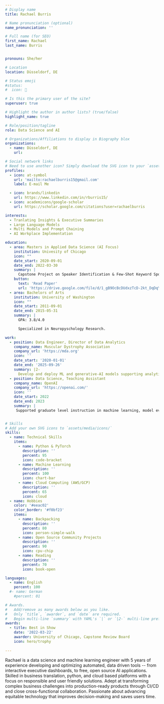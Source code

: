 ```yaml
---
# Display name
title: Rachael Burris

# Name pronunciation (optional)
name_pronunciation: ''

# Full name (for SEO)
first_name: Rachael
last_name: Burris


pronouns: She/her

# Location
location: Düsseldorf, DE

# Status emoji
#status:
#  icon: 🚀

# Is this the primary user of the site?
superuser: true

# Highlight the author in author lists? (true/false)
highlight_name: true

# Role/position/tagline
role: Data Science and AI

# Organizations/Affiliations to display in Biography blox
organizations:
  - name: Düsseldorf, DE
    url: 

# Social network links
# Need to use another icon? Simply download the SVG icon to your `assets/media/icons/` folder.
profiles:
  - icon: at-symbol
    url: 'mailto:rachaelburris15@gmail.com'
    label: E-mail Me

  - icon: brands/linkedin
    url: https://www.linkedin.com/in/rburris15/
  - icon: academicons/google-scholar
    url: https://scholar.google.com/citations?user=rachaelburris

interests:
  - Tranlating Insights & Executive Summaries
  - Large Language Models
  - Multi Models and Prompt Chaining
  - AI Workplace Implementation

education:
  - area: Masters in Applied Data Science (AI Focus)
    institution: Univesity of Chicago
    icon: ""
    date_start: 2020-09-01
    date_end: 2022-03-30
    summary: |
      Capstone Project on Speaker Identification & Few-Shot Keyword Spotting for Edge Devices. Supervised by Dr Utku Pamuksuz. _Awarded Best in Show_
    button:
      text: 'Read Paper'
      url: 'https://drive.google.com/file/d/1_gB9OcBcDUdxzTcD-2kt_DqDqYEdSQ2n/view?usp=sharing)'
  - area: Bachelors of Arts
    institution: University of Washington
    icon: ""
    date_start: 2011-09-01
    date_end: 2015-05-31
    summary: |
      GPA: 3.8/4.0

      Specialized in Neuropyschology Research.

work:
  - position: Data Engineer, Director of Data Analytics
    company_name: Muscular Dystrophy Association
    company_url: 'https://mda.org'
    icon: ''
    date_start: '2020-01-01'
    date_end: '2025-09-26'
    summary: |2-
      Develop and deploy ML and generative-AI models supporting analytics and research applications across business domains.
  - position: Data Science, Teaching Assistant
    company_name: OpenAI
    company_url: 'https://openai.com/'
    icon: ''
    date_start: 2022
    date_end: 2023
    summary: |
     Supported graduate level instruction in machine learning, model evaluation, and deep learning workflows using PyTorch and GCP. Mentored students on ML lifecycle best practices, reproducibility, and communicating technical results effectively.


# Skills
# Add your own SVG icons to `assets/media/icons/`
skills:
  - name: Technical Skills
    items:
      - name: Python & PyTorch
        description: ''
        percent: 95
        icon: code-bracket
      - name: Machine Learning
        description: ''
        percent: 100
        icon: chart-bar
      - name: Cloud Computing (AWS/GCP)
        description: ''
        percent: 65
        icon: cloud
  - name: Hobbies
    color: '#eeac02'
    color_border: '#f0bf23'
    items:
      - name: Backpacking
        description: ''
        percent: 80
        icon: person-simple-walk
      - name: Open Source Community Projects
        description: ''
        percent: 90
        icon: cpu-chip
      - name: Reading
        description: ''
        percent: 70
        icon: book-open

languages:
  - name: English
    percent: 100
  #- name: German
    #percent: 01

# Awards.
#   Add/remove as many awards below as you like.
#   Only `title`, `awarder`, and `date` are required.
#   Begin multi-line `summary` with YAML's `|` or `|2-` multi-line prefix and indent 2 spaces below.
awards:
  - title: Best in Show
    date: '2022-03-22'
    awarder: University of Chicago, Capstone Review Board
    icon: hero/trophy
    
---
```


Rachael is a data science and machine learning engineer with 5 years of experience developing and optimizing automated, data driven tools -- from interactive executive dashboards, to free, open source AI applications. Skilled in business translation, python, and cloud based platforms with a focus on responsible and user friendly solutions. Adept at transforming complex business challenges into production-ready products through CI/CD and close cross-functional collaboration. Passionate about advancing equitable technology that improves decision-making and saves users time.
